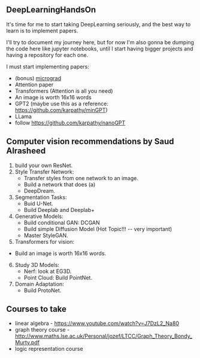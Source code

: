 ## DeepLearningHandsOn

It's time for me to start taking DeepLearning seriously, and the best way to learn is to implement papers.

I'll try to document my journey here, but for now I'm also gonna be dumping the code here like jupyter notebooks, until I start having bigger projects and having a repository for each one.

I must start implementing papers:

- (bonus) [micrograd](https://github.com/karpathy/micrograd)
- Attention paper
- Transformers (Attention is all you need)
- An image is worth 16x16 words
- GPT2 (maybe use this as a reference: https://github.com/karpathy/minGPT)
- LLama
- follow https://github.com/karpathy/nanoGPT

## Computer vision recommendations by Saud Alrasheed

1. build your own ResNet. 
2. Style Transfer Network:
    - Transfer styles from one network to an image.
    - Build a network that does (a)
    - DeepDream.
3. Segmentation Tasks:
    - Buid U-Net.
    - Build Deeplab and Deeplab+
4. Generative Models:
    - Build conditional GAN: DCGAN
    - Build simple Diffusion Model (Hot Topic!!! --  very important)
    - Master StyleGAN.
5. Transformers for vision:
  - Build an image is worth 16x16 words.
6. Study 3D Models:
    - Nerf: look at EG3D.
    - Point Cloud: Build PointNet.
7. Domain Adaptation:
    - Build ProtoNet.

## Courses to take

- linear algebra - https://www.youtube.com/watch?v=J7DzL2_Na80
- graph theory course - http://www.maths.lse.ac.uk/Personal/jozef/LTCC/Graph_Theory_Bondy_Murty.pdf
- logic representation course
